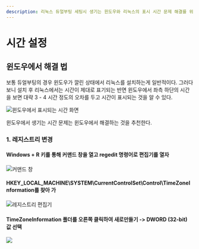 ```yaml
---
description: 리눅스 듀얼부팅 세팅시 생기는 윈도우와 리눅스의 표시 시간 문제 해결를 위한 설정이다
---
```


# 시간 설정

## 윈도우에서 해결 법

보통 듀얼부팅의 경우 윈도우가 깔린 상태에서 리눅스를 설치하는게 일반적이다. 그러다 보니 설치 후 리눅스에서는 시간이 제대로 표기되는 반면 윈도우에서 좌측 하단의 시간을 보면 대략 3 - 4 시간 정도의 오차를 두고 시간이 표시되는 것을 알 수 있다.

![윈도우에서 표시되는 시간 화면](../../../.gitbook/assets/20191109\_141949.png)

윈도우에서 생기는 시간 문제는 윈도우에서 해결하는 것을 추천한다.

### 1. 레지스트리 변경

#### Windows + R 키를 통해 커맨드 창을 열고 regedit 명령어로 편집기를 열자

![커맨드 창](../../../.gitbook/assets/20191109\_150251.png)

#### HKEY\_LOCAL\_MACHINE\SYSTEM\CurrentControlSet\Control\TimeZoneInformation를 찾아 가

![레지스트리 편집기](../../../.gitbook/assets/20191109\_150414.png)

#### TimeZoneInformation 폴더를 오른쪽 클릭하여 새로만들기 -> DWORD (32-bit) 값 선택

![](../../../.gitbook/assets/20191109\_150712.png)

